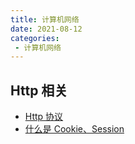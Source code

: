 ```yaml
---
title: 计算机网络
date: 2021-08-12
categories:
 - 计算机网络
---
```


## Http 相关
* [Http 协议](http/HttpProtocol.md)
* [什么是 Cookie、Session](http/CookieAndSession.md)

